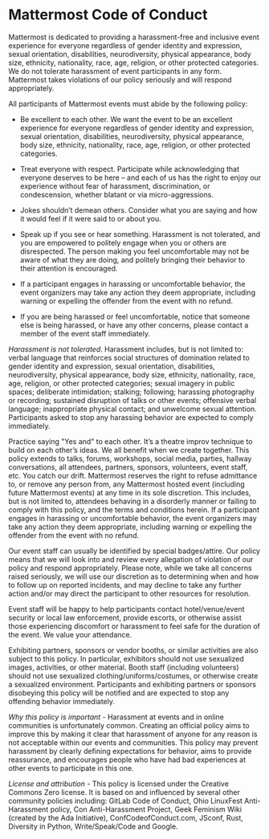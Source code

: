 # Mattermost Code of Conduct

Mattermost is dedicated to providing a harassment-free and inclusive event experience for everyone regardless of gender identity and expression, sexual orientation, disabilities, neurodiversity, physical appearance, body size, ethnicity, nationality, race, age, religion, or other protected categories. We do not tolerate harassment of event participants in any form. Mattermost takes violations of our policy seriously and will respond appropriately.   
  
All participants of Mattermost events must abide by the following policy: 

* Be excellent to each other. We want the event to be an excellent experience for everyone regardless of gender identity and expression, sexual orientation, disabilities, neurodiversity, physical appearance, body size, ethnicity, nationality, race, age, religion, or other protected categories. 

* Treat everyone with respect. Participate while acknowledging that everyone deserves to be here – and each of us has the right to enjoy our experience without fear of harassment, discrimination, or condescension, whether blatant or via micro-aggressions.  
* Jokes shouldn’t demean others. Consider what you are saying and how it would feel if it were said to or about you.  
* Speak up if you see or hear something. Harassment is not tolerated, and you are empowered to politely engage when you or others are disrespected. The person making you feel uncomfortable may not be aware of what they are doing, and politely bringing their behavior to their attention is encouraged.  
* If a participant engages in harassing or uncomfortable behavior, the event organizers may take any action they deem appropriate, including warning or expelling the offender from the event with no refund.  
* If you are being harassed or feel uncomfortable, notice that someone else is being harassed, or have any other concerns, please contact a member of the event staff immediately. 

_Harassment is not tolerated_. Harassment includes, but is not limited to: verbal language that reinforces social structures of domination related to gender identity and expression, sexual orientation, disabilities, neurodiversity, physical appearance, body size, ethnicity, nationality, race, age, religion, or other protected categories; sexual imagery in public spaces; deliberate intimidation; stalking; following; harassing photography or recording; sustained disruption of talks or other events; offensive verbal language; inappropriate physical contact; and unwelcome sexual attention. Participants asked to stop any harassing behavior are expected to comply immediately. 

Practice saying "Yes and" to each other. It’s a theatre improv technique to build on each other’s ideas. We all benefit when we create together. This policy extends to talks, forums, workshops, social media, parties, hallway conversations, all attendees, partners, sponsors, volunteers, event staff, etc. You catch our drift. Mattermost reserves the right to refuse admittance to, or remove any person from, any Mattermost hosted event \(including future Mattermost events\) at any time in its sole discretion. This includes, but is not limited to, attendees behaving in a disorderly manner or failing to comply with this policy, and the terms and conditions herein. If a participant engages in harassing or uncomfortable behavior, the event organizers may take any action they deem appropriate, including warning or expelling the offender from the event with no refund.   
  
Our event staff can usually be identified by special badges/attire. Our policy means that we will look into and review every allegation of violation of our policy and respond appropriately. Please note, while we take all concerns raised seriously, we will use our discretion as to determining when and how to follow up on reported incidents, and may decline to take any further action and/or may direct the participant to other resources for resolution.   
  
Event staff will be happy to help participants contact hotel/venue/event security or local law enforcement, provide escorts, or otherwise assist those experiencing discomfort or harassment to feel safe for the duration of the event. We value your attendance. 

Exhibiting partners, sponsors or vendor booths, or similar activities are also subject to this policy. In particular, exhibitors should not use sexualized images, activities, or other material. Booth staff \(including volunteers\) should not use sexualized clothing/uniforms/costumes, or otherwise create a sexualized environment. Participants and exhibiting partners or sponsors disobeying this policy will be notified and are expected to stop any offending behavior immediately. 

_Why this policy is important -_ Harassment at events and in online communities is unfortunately common. Creating an official policy aims to improve this by making it clear that harassment of anyone for any reason is not acceptable within our events and communities. This policy may prevent harassment by clearly defining expectations for behavior, aims to provide reassurance, and encourages people who have had bad experiences at other events to participate in this one.   
  
_License and attribution  -_ This policy is licensed under the Creative Commons Zero license. It is based on and influenced by several other community policies including: GitLab Code of Conduct, Ohio LinuxFest Anti-Harassment policy, Con Anti-Harassment Project, Geek Feminism Wiki \(created by the Ada Initiative\), ConfCodeofConduct.com, JSconf, Rust, Diversity in Python, Write/Speak/Code and Google.

